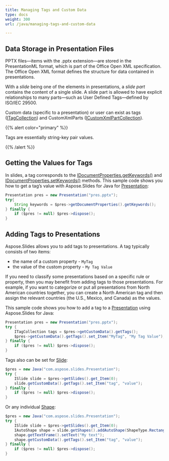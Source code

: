 ```yaml
---
title: Managing Tags and Custom Data
type: docs
weight: 300
url: /java/managing-tags-and-custom-data

---
```


## Data Storage in Presentation Files

PPTX files—items with the .pptx extension—are stored in the PresentationML format, which is part of the Office Open XML specification. The Office Open XML format defines the structure for data contained in presentations. 

With a *slide* being one of the elements in presentations, a *slide part* contains the content of a single slide. A slide part is allowed to have explicit relationships to many parts—such as User Defined Tags—defined by ISO/IEC 29500. 

Custom data (specific to a presentation) or user can exist as tags ([ITagCollection](https://apireference.aspose.com/slides/java/com.aspose.slides/ITagCollection)) and CustomXmlParts ([ICustomXmlPartCollection](https://apireference.aspose.com/slides/java/com.aspose.slides/ICustomXmlPartCollection)). 

{{% alert color="primary" %}} 

Tags are essentially string-key pair values. 

{{% /alert %}} 

## Getting the Values for Tags

In slides, a tag corresponds to the [IDocumentProperties.getKeywords()](https://apireference.aspose.com/slides/java/com.aspose.slides/IDocumentProperties#getKeywords--) and [IDocumentProperties.setKeywords()](https://apireference.aspose.com/slides/java/com.aspose.slides/IDocumentProperties#setKeywords-java.lang.String-) methods. This sample code shows you how to get a tag’s value with Aspose.Slides for Java for [Presentation](https://apireference.aspose.com/slides/java/com.aspose.slides/Presentation):

```java
Presentation pres = new Presentation("pres.pptx");
try{
    String keywords = $pres->getDocumentProperties().getKeywords();
} finally {
    if ($pres != null) $pres->dispose();
}
```

## Adding Tags to Presentations

Aspose.Slides allows you to add tags to presentations. A tag typically consists of two items: 

- the name of a custom property - `MyTag` 
- the value of the custom property - `My Tag Value`

If you need to classify some presentations based on a specific rule or property, then you may benefit from adding tags to those presentations. For example, if you want to categorize or put all presentations from North American countries together, you can create a North American tag and then assign the relevant countries (the U.S., Mexico, and Canada) as the values. 

This sample code shows you how to add a tag to a [Presentation](https://apireference.aspose.com/slides/java/com.aspose.slides/Presentation) using Aspose.Slides for Java:

```java
Presentation pres = new Presentation("pres.pptx");
try {
    ITagCollection tags = $pres->getCustomData().getTags();
    $pres->getCustomData().getTags().set_Item("MyTag", "My Tag Value");
} finally {
    if ($pres != null) $pres->dispose();
}
```

Tags also can be set for [Slide](https://apireference.aspose.com/slides/java/com.aspose.slides/ISlide):

```java
$pres = new Java("com.aspose.slides.Presentation");
try {
    ISlide slide = $pres->getSlides().get_Item(0);
    slide.getCustomData().getTags().set_Item("tag", "value");
} finally {
    if ($pres != null) $pres->dispose();
}
```

Or any individual [Shape](https://apireference.aspose.com/slides/java/com.aspose.slides/IAutoShape):

```java
$pres = new Java("com.aspose.slides.Presentation");
try {
    ISlide slide = $pres->getSlides().get_Item(0);
    IAutoShape shape = slide.getShapes().addAutoShape(ShapeType.Rectangle, 10, 10, 100, 50);
    shape.getTextFrame().setText("My text");
    shape.getCustomData().getTags().set_Item("tag", "value");
} finally {
    if ($pres != null) $pres->dispose();
}
```
